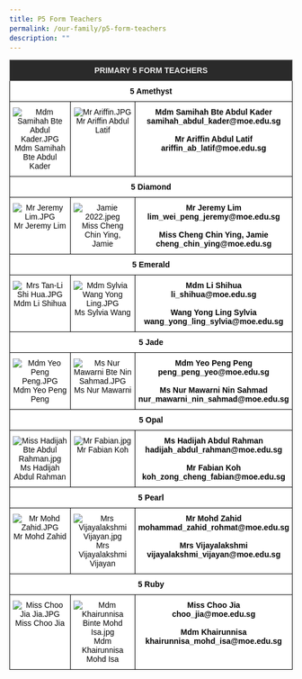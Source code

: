 ```yaml
---
title: P5 Form Teachers
permalink: /our-family/p5-form-teachers
description: ""
---
```

<style type="text/css">
.tg  {border-collapse:collapse;border-spacing:0;}
.tg td{border-color:black;border-style:solid;border-width:1px;font-family:Arial, sans-serif;font-size:14px;
  overflow:hidden;padding:10px 5px;word-break:normal;}
.tg th{border-color:black;border-style:solid;border-width:1px;font-family:Arial, sans-serif;font-size:14px;
  font-weight:normal;overflow:hidden;padding:10px 5px;word-break:normal;}
.tg .tg-8zvm{background-color:#2A2A2A;border-color:inherit;color:#EEE;font-weight:bold;text-align:center;vertical-align:middle}
.tg .tg-qn16{background-color:#FFF;color:#050505;font-weight:bold;text-align:center;vertical-align:top}
.tg .tg-v9jf{background-color:#FFF;color:#050505;text-align:center;vertical-align:top}
</style>
<table class="tg">
<thead>
  <tr>
    <th class="tg-8zvm" colspan="3"><span style="color:#EEE;background-color:#2A2A2A">PRIMARY 5 FORM TEACHERS</span></th>
  </tr>
</thead>
<tbody>
  <tr>
    <td class="tg-qn16" colspan="3"> <strong>5 Amethyst</strong></td>
  </tr>
  <tr>
    <td class="tg-v9jf"><img src="![](/images/Mdm%20Samihah%20Bte%20Abdul%20Kader.jpg)" alt="Mdm Samihah Bte Abdul Kader.JPG" width="194" height="287">Mdm Samihah Bte Abdul Kader<br></td>
    <td class="tg-v9jf"><img src="![](/images/Mr%20Ariffin.jpg)" alt="Mr Ariffin.JPG" width="192" height="289">Mr Ariffin Abdul Latif<br><br></td>
    <td class="tg-qn16"> <strong>Mdm Samihah Bte Abdul Kader</strong><br>samihah_abdul_kader@moe.edu.sg<br><br><strong>Mr Ariffin Abdul Latif</strong><br>ariffin_ab_latif@moe.edu.sg</td>
  </tr>
  <tr>
    <td class="tg-qn16" colspan="3"> <strong>  5 Diamond </strong> </td>
  </tr>
  <tr>
    <td class="tg-v9jf"><img src="![](/images/Mr%20Jeremy%20Lim.jpg)" alt="Mr Jeremy Lim.JPG" width="200">Mr Jeremy Lim <br><br></td>
    <td class="tg-v9jf"><img src="![](/images/Jamie.jpeg)" alt="Jamie 2022.jpeg" width="197" height="275">Miss Cheng Chin Ying, Jamie </td>
    <td class="tg-qn16"><strong>Mr Jeremy Lim</strong><br>lim_wei_peng_jeremy@moe.edu.sg<br><br><strong>Miss Cheng Chin Ying, Jamie</strong><br>cheng_chin_ying@moe.edu.sg </td>
  </tr>
  <tr>
    <td class="tg-qn16" colspan="3"> <strong>  5 Emerald </strong> </td>
  </tr>
  <tr>
    <td class="tg-v9jf"><img src="![](/images/Mrs%20Tan-Li%20Shi%20Hua.jpg)" alt="Mrs Tan-Li Shi Hua.JPG" width="200">Mdm Li Shihua<br></td>
    <td class="tg-v9jf"><img src="![](/images/Mdm%20Sylvia%20Wang%20Yong%20Lingg.jpg)" alt="Mdm Sylvia Wang Yong Ling.JPG" width="204">Ms Sylvia Wang</td>
    <td class="tg-qn16"><strong>Mdm Li Shihua</strong><br>li_shihua@moe.edu.sg<br><br><strong>Wang Yong Ling Sylvia</strong><br>wang_yong_ling_sylvia@moe.edu.sg </td>
  </tr>
  <tr>
    <td class="tg-qn16" colspan="3"><strong>  5 Jade   </strong></td>
  </tr>
  <tr>
    <td class="tg-v9jf"><img src="![](/images/Mdm%20Yeo%20Peng%20Peng.jpg)" alt="Mdm Yeo Peng Peng.JPG" width="200">Mdm Yeo Peng Peng<br></td>
    <td class="tg-v9jf"><img src="![](/images/Ms%20Nur%20Mawarni%20%20Bte%20Nin%20Sahmad.jpg)" alt="Ms Nur Mawarni  Bte Nin Sahmad.JPG" width="204">Ms Nur Mawarni </td>
    <td class="tg-qn16"><strong>Mdm Yeo Peng Peng</strong><br>peng_peng_yeo@moe.edu.sg<br><br><strong>Ms Nur Mawarni Nin Sahmad</strong><br>nur_mawarni_nin_sahmad@moe.edu.sg </td>
  </tr>
  <tr>
    <td class="tg-qn16" colspan="3"> <strong> 5 Opal   </strong></td>
  </tr>
  <tr>
    <td class="tg-v9jf"><img src="![](/images/Miss%20Hadijah%20Bte%20Abdul%20Rahman.jpg)" alt="Miss Hadijah Bte Abdul Rahman.jpg" width="194" height="290">Ms Hadijah Abdul Rahman<br></td>
    <td class="tg-v9jf"><img src="![](/images/Mr%20Fabiann.jpg)" alt="Mr Fabian.jpg" width="194" height="291">Mr Fabian Koh<br><br></td>
    <td class="tg-qn16"><strong>Ms Hadijah Abdul Rahman</strong><br>hadijah_abdul_rahman@moe.edu.sg<br><br><strong>Mr Fabian Koh</strong><br>koh_zong_cheng_fabian@moe.edu.sg </td>
  </tr>
  <tr>
    <td class="tg-qn16" colspan="3"> <strong> 5 Pearl </strong>  </td>
  </tr>
  <tr>
    <td class="tg-v9jf"><img src="![](/images/Mr%20Mohd%20Zahid.jpg)" alt="Mr Mohd Zahid.JPG" width="200" height="300">Mr Mohd Zahid</td>
    <td class="tg-v9jf"><img src="![](/images/Mrs%20Vijayalakshmi%20Vijayan.jpg)" alt="Mrs Vijayalakshmi Vijayan.jpg">Mrs Vijayalakshmi Vijayan </td>
    <td class="tg-qn16"><strong>Mr Mohd Zahid</strong><br>mohammad_zahid_rohmat@moe.edu.sg<br><br><strong>Mrs Vijayalakshmi</strong><br>vijayalakshmi_vijayan@moe.edu.sg </td>
  </tr>
  <tr>
    <td class="tg-qn16" colspan="3">  <strong> 5 Ruby </strong> </td>
  </tr>
  <tr>
    <td class="tg-v9jf"><img src="![](/images/Miss%20Choo%20Jia%20Jia.jpg)" alt="Miss Choo Jia Jia.JPG" width="200">Miss Choo Jia <br><br></td>
    <td class="tg-v9jf"><img src="![](/images/Mdm%20Khairunnisa%20Binte%20Mohd%20Isa.jpg)" alt="Mdm Khairunnisa Binte Mohd Isa.jpg" width="200" height="299">Mdm Khairunnisa Mohd Isa </td>
    <td class="tg-qn16"><strong>Miss Choo Jia</strong><br>choo_jia@moe.edu.sg<br><br><strong> Mdm Khairunnisa</strong><br>khairunnisa_mohd_isa@moe.edu.sg</td>
  </tr>
</tbody>
</table>
